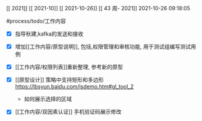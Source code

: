 [[ 2021]]
[[ 2021-10]]
[[ 2021-10-26]]
[[ 43 周- 2021]]
 2021-10-26 09:18:05
 
 #process/todo/工作内容
 - [x] 指导秋建,kafka的发送和接收
 - [x] 增加[[工作内容/原型说明]], 包括,权限管理和审核功能, 用于测试组编写测试用例
 - [x] [[工作内容/权限列表]]重新整理, 参考新的原型
 - [x] [[原型设计]] 策略中支持矩形和多边形 https://lbsyun.baidu.com/jsdemo.htm#gl_tool_2
	 - 如何展示选择的区域
 - [x] [[工作内容/双因素认证]] 手机验证码展示修改

 